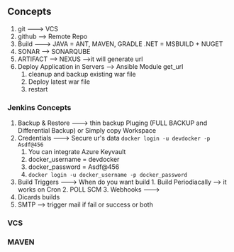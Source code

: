 ## Concepts
  1. git ---> VCS
  2. github --> Remote Repo
  3. Build ---> JAVA = ANT, MAVEN, GRADLE  .NET = MSBUILD + NUGET 
  4. SONAR  --> SONARQUBE
  5. ARTIFACT --> NEXUS -->it will generate url 
  6. Deploy Application in Servers --> Ansible Module get_url 
       1. cleanup and backup existing war file 
       2. Deploy latest war file 
       3. restart 


### Jenkins Concepts 
  1. Backup & Restore  ---> thin backup Pluging (FULL BACKUP and Differential Backup) or Simply copy Workspace 
  2. Credentials  ---> Secure ur's data ```docker login -u devdocker -p Asdf@456```  
       1. You can integrate Azure Keyvault 
       2. docker_username = devdocker
       3. docker_password = Asdf@456 
       4. ```docker login -u docker_username -p docker_password``` 
  3. Build Triggers  ---> When do you want build 
         1. Build Periodiacally --> it works on Cron 
         2. POLL SCM
         3. Webhooks ---> 
  4. Dicards builds
  5. SMTP  --> trigger mail if fail or success or both 





### VCS   
### MAVEN   